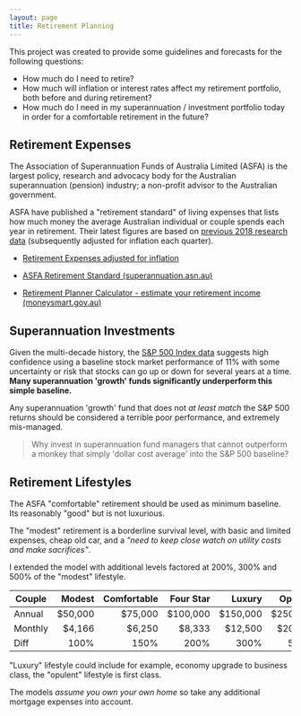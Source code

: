 ```yaml
---
layout: page
title: Retirement Planning
---
```


This project was created to provide some guidelines and forecasts for the following questions:

- How much do I need to retire?
- How much will inflation or interest rates affect my retirement portfolio, both before and during retirement?
- How much do I need in my superannuation / investment portfolio today in order for a comfortable retirement in the future?

## Retirement Expenses

The Association of Superannuation Funds of Australia Limited (ASFA) is the largest policy, research and advocacy body for the Australian superannuation (pension) industry; a non-profit advisor to the Australian government.

ASFA have published a "retirement standard" of living expenses that lists how much money the average Australian individual or couple spends each year in retirement. Their latest figures are based on [previous 2018 research data](https://www.superannuation.asn.au/wp-content/uploads/2023/09/2018-ASFA-Retirement-Standard-Budgets-Review.pdf) (subsequently adjusted for inflation each quarter). 

- [Retirement Expenses adjusted for inflation](retirement-expenses.md)

- [ASFA Retirement Standard (superannuation.asn.au)](https://www.superannuation.asn.au/resources/retirement-standard#DetailedBreakdowns)

- [Retirement Planner Calculator - estimate your retirement income (moneysmart.gov.au)](https://moneysmart.gov.au/retirement-income/retirement-planner)

## Superannuation Investments

Given the multi-decade history, the [S&P 500 Index data](spx.md) suggests high confidence using a baseline stock market performance of 11% with some uncertainty or risk that stocks can go up or down for several years at a time. **Many superannuation 'growth' funds significantly underperform this simple baseline.**

Any superannuation 'growth' fund that does not _at least match_ the S&P 500 returns should be considered a terrible poor performance, and extremely mis-managed.

>Why invest in superannuation fund managers that cannot outperform a monkey that simply 'dollar cost average' into the S&P 500 baseline?

## Retirement Lifestyles

The ASFA "comfortable" retirement should be used as minimum baseline. Its reasonably "good" but is not luxurious.

The "modest" retirement is a borderline survival level, with basic and limited expenses, cheap old car, and a _"need to keep close watch on utility costs and make sacrifices"_.

I extended the model with additional levels factored at 200%, 300% and 500% of the "modest" lifestyle.

| Couple  | Modest  | Comfortable | Four Star | Luxury   | Opulent  |
|---------|--------:|------------:|----------:|---------:|---------:|
| Annual  | $50,000 |     $75,000 |  $100,000 | $150,000 | $250,000 |
| Monthly | $4,166  |      $6,250 |    $8,333 |  $12,500 |  $20,833 |
| Diff    | 100%    |        150% |      200% |     300% |     500% |

"Luxury" lifestyle could include for example, economy upgrade to business class, the "opulent" lifestyle is first class.

The models _assume you own your own home_ so take any additional mortgage expenses into account.
